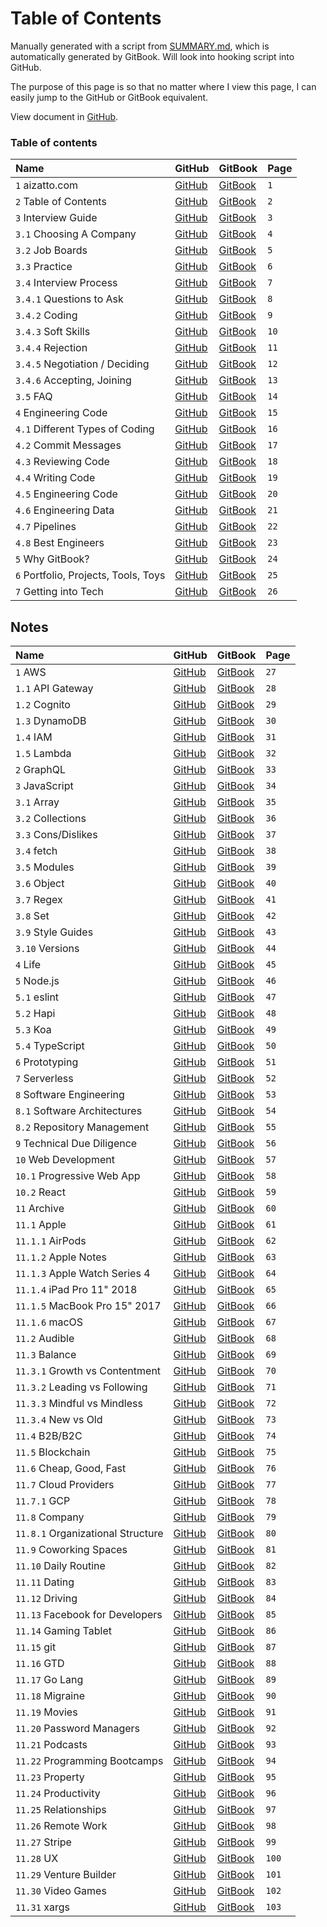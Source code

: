 # Table of Contents

Manually generated with a script from [SUMMARY.md](https://github.com/aizatto/gitbook-public/blob/master/SUMMARY.md), which is automatically generated by GitBook. Will look into hooking script into GitHub.

The purpose of this page is so that no matter where I view this page, I can easily jump to the GitHub or GitBook equivalent.

View document in [GitHub](https://github.com/aizatto/gitbook-public/blob/master/table-of-contents.md).

### Table of contents

| Name | GitHub | GitBook | Page |
| :--- | :--- | :--- | :--- |
| `1` aizatto.com | [GitHub](https://github.com/aizatto/gitbook-public/blob/master/README.md) | [GitBook](https://www.aizatto.com/README.md) | `1` |
| `2` Table of Contents | [GitHub](https://github.com/aizatto/gitbook-public/blob/master/table-of-contents.md) | [GitBook](https://www.aizatto.com/table-of-contents.md) | `2` |
| `3` Interview Guide | [GitHub](https://github.com/aizatto/gitbook-public/blob/master/interview-guide/README.md) | [GitBook](https://www.aizatto.com/interview-guide/README.md) | `3` |
| `3.1` Choosing A Company | [GitHub](https://github.com/aizatto/gitbook-public/blob/master/interview-guide/choosing-a-company.md) | [GitBook](https://www.aizatto.com/interview-guide/choosing-a-company.md) | `4` |
| `3.2` Job Boards | [GitHub](https://github.com/aizatto/gitbook-public/blob/master/interview-guide/job-boards.md) | [GitBook](https://www.aizatto.com/interview-guide/job-boards.md) | `5` |
| `3.3` Practice | [GitHub](https://github.com/aizatto/gitbook-public/blob/master/interview-guide/practice.md) | [GitBook](https://www.aizatto.com/interview-guide/practice.md) | `6` |
| `3.4` Interview Process | [GitHub](https://github.com/aizatto/gitbook-public/blob/master/interview-guide/interview-process/README.md) | [GitBook](https://www.aizatto.com/interview-guide/interview-process/README.md) | `7` |
| `3.4.1` Questions to Ask | [GitHub](https://github.com/aizatto/gitbook-public/blob/master/interview-guide/interview-process/questions-to-ask.md) | [GitBook](https://www.aizatto.com/interview-guide/interview-process/questions-to-ask.md) | `8` |
| `3.4.2` Coding | [GitHub](https://github.com/aizatto/gitbook-public/blob/master/interview-guide/interview-process/coding.md) | [GitBook](https://www.aizatto.com/interview-guide/interview-process/coding.md) | `9` |
| `3.4.3` Soft Skills | [GitHub](https://github.com/aizatto/gitbook-public/blob/master/interview-guide/interview-process/soft-skills.md) | [GitBook](https://www.aizatto.com/interview-guide/interview-process/soft-skills.md) | `10` |
| `3.4.4` Rejection | [GitHub](https://github.com/aizatto/gitbook-public/blob/master/interview-guide/interview-process/rejection.md) | [GitBook](https://www.aizatto.com/interview-guide/interview-process/rejection.md) | `11` |
| `3.4.5` Negotiation / Deciding | [GitHub](https://github.com/aizatto/gitbook-public/blob/master/interview-guide/interview-process/negotiation.md) | [GitBook](https://www.aizatto.com/interview-guide/interview-process/negotiation.md) | `12` |
| `3.4.6` Accepting, Joining | [GitHub](https://github.com/aizatto/gitbook-public/blob/master/interview-guide/interview-process/accepting.md) | [GitBook](https://www.aizatto.com/interview-guide/interview-process/accepting.md) | `13` |
| `3.5` FAQ | [GitHub](https://github.com/aizatto/gitbook-public/blob/master/interview-guide/faq.md) | [GitBook](https://www.aizatto.com/interview-guide/faq.md) | `14` |
| `4` Engineering Code | [GitHub](https://github.com/aizatto/gitbook-public/blob/master/engineering-code/README.md) | [GitBook](https://www.aizatto.com/engineering-code/README.md) | `15` |
| `4.1` Different Types of Coding | [GitHub](https://github.com/aizatto/gitbook-public/blob/master/engineering-code/different-types-of-coding.md) | [GitBook](https://www.aizatto.com/engineering-code/different-types-of-coding.md) | `16` |
| `4.2` Commit Messages | [GitHub](https://github.com/aizatto/gitbook-public/blob/master/engineering-code/commit-messages.md) | [GitBook](https://www.aizatto.com/engineering-code/commit-messages.md) | `17` |
| `4.3` Reviewing Code | [GitHub](https://github.com/aizatto/gitbook-public/blob/master/engineering-code/reviewing-code.md) | [GitBook](https://www.aizatto.com/engineering-code/reviewing-code.md) | `18` |
| `4.4` Writing Code | [GitHub](https://github.com/aizatto/gitbook-public/blob/master/engineering-code/writing-code.md) | [GitBook](https://www.aizatto.com/engineering-code/writing-code.md) | `19` |
| `4.5` Engineering Code | [GitHub](https://github.com/aizatto/gitbook-public/blob/master/engineering-code/engineering-code-1.md) | [GitBook](https://www.aizatto.com/engineering-code/engineering-code-1.md) | `20` |
| `4.6` Engineering Data | [GitHub](https://github.com/aizatto/gitbook-public/blob/master/engineering-code/engineering-data.md) | [GitBook](https://www.aizatto.com/engineering-code/engineering-data.md) | `21` |
| `4.7` Pipelines | [GitHub](https://github.com/aizatto/gitbook-public/blob/master/engineering-code/pipelines.md) | [GitBook](https://www.aizatto.com/engineering-code/pipelines.md) | `22` |
| `4.8` Best Engineers | [GitHub](https://github.com/aizatto/gitbook-public/blob/master/engineering-code/best-engineers.md) | [GitBook](https://www.aizatto.com/engineering-code/best-engineers.md) | `23` |
| `5` Why GitBook? | [GitHub](https://github.com/aizatto/gitbook-public/blob/master/why-gitbook.md) | [GitBook](https://www.aizatto.com/why-gitbook.md) | `24` |
| `6` Portfolio, Projects, Tools, Toys | [GitHub](https://github.com/aizatto/gitbook-public/blob/master/projects-tools-toys.md) | [GitBook](https://www.aizatto.com/projects-tools-toys.md) | `25` |
| `7` Getting into Tech | [GitHub](https://github.com/aizatto/gitbook-public/blob/master/getting-into-tech.md) | [GitBook](https://www.aizatto.com/getting-into-tech.md) | `26` |

## Notes

| Name | GitHub | GitBook | Page |
| :--- | :--- | :--- | :--- |
| `1` AWS | [GitHub](https://github.com/aizatto/gitbook-public/blob/master/notes/aws/README.md) | [GitBook](https://www.aizatto.com/notes/aws/README.md) | `27` |
| `1.1` API Gateway | [GitHub](https://github.com/aizatto/gitbook-public/blob/master/notes/aws/api-gateway.md) | [GitBook](https://www.aizatto.com/notes/aws/api-gateway.md) | `28` |
| `1.2` Cognito | [GitHub](https://github.com/aizatto/gitbook-public/blob/master/notes/aws/cognito.md) | [GitBook](https://www.aizatto.com/notes/aws/cognito.md) | `29` |
| `1.3` DynamoDB | [GitHub](https://github.com/aizatto/gitbook-public/blob/master/notes/aws/dynamodb.md) | [GitBook](https://www.aizatto.com/notes/aws/dynamodb.md) | `30` |
| `1.4` IAM | [GitHub](https://github.com/aizatto/gitbook-public/blob/master/notes/aws/iam.md) | [GitBook](https://www.aizatto.com/notes/aws/iam.md) | `31` |
| `1.5` Lambda | [GitHub](https://github.com/aizatto/gitbook-public/blob/master/notes/aws/lambda.md) | [GitBook](https://www.aizatto.com/notes/aws/lambda.md) | `32` |
| `2` GraphQL | [GitHub](https://github.com/aizatto/gitbook-public/blob/master/notes/graphql.md) | [GitBook](https://www.aizatto.com/notes/graphql.md) | `33` |
| `3` JavaScript | [GitHub](https://github.com/aizatto/gitbook-public/blob/master/notes/javascript/README.md) | [GitBook](https://www.aizatto.com/notes/javascript/README.md) | `34` |
| `3.1` Array | [GitHub](https://github.com/aizatto/gitbook-public/blob/master/notes/javascript/array.md) | [GitBook](https://www.aizatto.com/notes/javascript/array.md) | `35` |
| `3.2` Collections | [GitHub](https://github.com/aizatto/gitbook-public/blob/master/notes/javascript/collections.md) | [GitBook](https://www.aizatto.com/notes/javascript/collections.md) | `36` |
| `3.3` Cons/Dislikes | [GitHub](https://github.com/aizatto/gitbook-public/blob/master/notes/javascript/cons-dislikes.md) | [GitBook](https://www.aizatto.com/notes/javascript/cons-dislikes.md) | `37` |
| `3.4` fetch | [GitHub](https://github.com/aizatto/gitbook-public/blob/master/notes/javascript/fetch.md) | [GitBook](https://www.aizatto.com/notes/javascript/fetch.md) | `38` |
| `3.5` Modules | [GitHub](https://github.com/aizatto/gitbook-public/blob/master/notes/javascript/modules.md) | [GitBook](https://www.aizatto.com/notes/javascript/modules.md) | `39` |
| `3.6` Object | [GitHub](https://github.com/aizatto/gitbook-public/blob/master/notes/javascript/object.md) | [GitBook](https://www.aizatto.com/notes/javascript/object.md) | `40` |
| `3.7` Regex | [GitHub](https://github.com/aizatto/gitbook-public/blob/master/notes/javascript/regex.md) | [GitBook](https://www.aizatto.com/notes/javascript/regex.md) | `41` |
| `3.8` Set | [GitHub](https://github.com/aizatto/gitbook-public/blob/master/notes/javascript/set.md) | [GitBook](https://www.aizatto.com/notes/javascript/set.md) | `42` |
| `3.9` Style Guides | [GitHub](https://github.com/aizatto/gitbook-public/blob/master/notes/javascript/style-guides.md) | [GitBook](https://www.aizatto.com/notes/javascript/style-guides.md) | `43` |
| `3.10` Versions | [GitHub](https://github.com/aizatto/gitbook-public/blob/master/notes/javascript/versions.md) | [GitBook](https://www.aizatto.com/notes/javascript/versions.md) | `44` |
| `4` Life | [GitHub](https://github.com/aizatto/gitbook-public/blob/master/notes/success.md) | [GitBook](https://www.aizatto.com/notes/success.md) | `45` |
| `5` Node.js | [GitHub](https://github.com/aizatto/gitbook-public/blob/master/notes/node.js/README.md) | [GitBook](https://www.aizatto.com/notes/node.js/README.md) | `46` |
| `5.1` eslint | [GitHub](https://github.com/aizatto/gitbook-public/blob/master/notes/node.js/eslint.md) | [GitBook](https://www.aizatto.com/notes/node.js/eslint.md) | `47` |
| `5.2` Hapi | [GitHub](https://github.com/aizatto/gitbook-public/blob/master/notes/node.js/hapi.md) | [GitBook](https://www.aizatto.com/notes/node.js/hapi.md) | `48` |
| `5.3` Koa | [GitHub](https://github.com/aizatto/gitbook-public/blob/master/notes/node.js/koa.md) | [GitBook](https://www.aizatto.com/notes/node.js/koa.md) | `49` |
| `5.4` TypeScript | [GitHub](https://github.com/aizatto/gitbook-public/blob/master/notes/node.js/typescript.md) | [GitBook](https://www.aizatto.com/notes/node.js/typescript.md) | `50` |
| `6` Prototyping | [GitHub](https://github.com/aizatto/gitbook-public/blob/master/notes/prototyping.md) | [GitBook](https://www.aizatto.com/notes/prototyping.md) | `51` |
| `7` Serverless | [GitHub](https://github.com/aizatto/gitbook-public/blob/master/notes/serverless.md) | [GitBook](https://www.aizatto.com/notes/serverless.md) | `52` |
| `8` Software Engineering | [GitHub](https://github.com/aizatto/gitbook-public/blob/master/notes/software-engineering/README.md) | [GitBook](https://www.aizatto.com/notes/software-engineering/README.md) | `53` |
| `8.1` Software Architectures | [GitHub](https://github.com/aizatto/gitbook-public/blob/master/notes/software-engineering/software-architectures.md) | [GitBook](https://www.aizatto.com/notes/software-engineering/software-architectures.md) | `54` |
| `8.2` Repository Management | [GitHub](https://github.com/aizatto/gitbook-public/blob/master/notes/software-engineering/repository-management.md) | [GitBook](https://www.aizatto.com/notes/software-engineering/repository-management.md) | `55` |
| `9` Technical Due Diligence | [GitHub](https://github.com/aizatto/gitbook-public/blob/master/notes/technical-due-diligence.md) | [GitBook](https://www.aizatto.com/notes/technical-due-diligence.md) | `56` |
| `10` Web Development | [GitHub](https://github.com/aizatto/gitbook-public/blob/master/notes/web-development/README.md) | [GitBook](https://www.aizatto.com/notes/web-development/README.md) | `57` |
| `10.1` Progressive Web App | [GitHub](https://github.com/aizatto/gitbook-public/blob/master/notes/web-development/progressive-web-app.md) | [GitBook](https://www.aizatto.com/notes/web-development/progressive-web-app.md) | `58` |
| `10.2` React | [GitHub](https://github.com/aizatto/gitbook-public/blob/master/notes/web-development/react.md) | [GitBook](https://www.aizatto.com/notes/web-development/react.md) | `59` |
| `11` Archive | [GitHub](https://github.com/aizatto/gitbook-public/blob/master/notes/archive/README.md) | [GitBook](https://www.aizatto.com/notes/archive/README.md) | `60` |
| `11.1` Apple | [GitHub](https://github.com/aizatto/gitbook-public/blob/master/notes/archive/apple/README.md) | [GitBook](https://www.aizatto.com/notes/archive/apple/README.md) | `61` |
| `11.1.1` AirPods | [GitHub](https://github.com/aizatto/gitbook-public/blob/master/notes/archive/apple/airpods.md) | [GitBook](https://www.aizatto.com/notes/archive/apple/airpods.md) | `62` |
| `11.1.2` Apple Notes | [GitHub](https://github.com/aizatto/gitbook-public/blob/master/notes/archive/apple/apple-notes.md) | [GitBook](https://www.aizatto.com/notes/archive/apple/apple-notes.md) | `63` |
| `11.1.3` Apple Watch Series 4 | [GitHub](https://github.com/aizatto/gitbook-public/blob/master/notes/archive/apple/apple-watch.md) | [GitBook](https://www.aizatto.com/notes/archive/apple/apple-watch.md) | `64` |
| `11.1.4` iPad Pro 11" 2018 | [GitHub](https://github.com/aizatto/gitbook-public/blob/master/notes/archive/apple/ipad-pro.md) | [GitBook](https://www.aizatto.com/notes/archive/apple/ipad-pro.md) | `65` |
| `11.1.5` MacBook Pro 15" 2017 | [GitHub](https://github.com/aizatto/gitbook-public/blob/master/notes/archive/apple/macbook-pro.md) | [GitBook](https://www.aizatto.com/notes/archive/apple/macbook-pro.md) | `66` |
| `11.1.6` macOS | [GitHub](https://github.com/aizatto/gitbook-public/blob/master/notes/archive/apple/new-mac.md) | [GitBook](https://www.aizatto.com/notes/archive/apple/new-mac.md) | `67` |
| `11.2` Audible | [GitHub](https://github.com/aizatto/gitbook-public/blob/master/notes/archive/audible.md) | [GitBook](https://www.aizatto.com/notes/archive/audible.md) | `68` |
| `11.3` Balance | [GitHub](https://github.com/aizatto/gitbook-public/blob/master/notes/archive/balance/README.md) | [GitBook](https://www.aizatto.com/notes/archive/balance/README.md) | `69` |
| `11.3.1` Growth vs Contentment | [GitHub](https://github.com/aizatto/gitbook-public/blob/master/notes/archive/balance/growth-vs-contentment.md) | [GitBook](https://www.aizatto.com/notes/archive/balance/growth-vs-contentment.md) | `70` |
| `11.3.2` Leading vs Following | [GitHub](https://github.com/aizatto/gitbook-public/blob/master/notes/archive/balance/leading-vs-following.md) | [GitBook](https://www.aizatto.com/notes/archive/balance/leading-vs-following.md) | `71` |
| `11.3.3` Mindful vs Mindless | [GitHub](https://github.com/aizatto/gitbook-public/blob/master/notes/archive/balance/mindful-vs-mindless.md) | [GitBook](https://www.aizatto.com/notes/archive/balance/mindful-vs-mindless.md) | `72` |
| `11.3.4` New vs Old | [GitHub](https://github.com/aizatto/gitbook-public/blob/master/notes/archive/balance/new-vs-old.md) | [GitBook](https://www.aizatto.com/notes/archive/balance/new-vs-old.md) | `73` |
| `11.4` B2B/B2C | [GitHub](https://github.com/aizatto/gitbook-public/blob/master/notes/archive/b2b-b2c.md) | [GitBook](https://www.aizatto.com/notes/archive/b2b-b2c.md) | `74` |
| `11.5` Blockchain | [GitHub](https://github.com/aizatto/gitbook-public/blob/master/notes/archive/blockchain.md) | [GitBook](https://www.aizatto.com/notes/archive/blockchain.md) | `75` |
| `11.6` Cheap, Good, Fast | [GitHub](https://github.com/aizatto/gitbook-public/blob/master/notes/archive/cheap-good-fast.md) | [GitBook](https://www.aizatto.com/notes/archive/cheap-good-fast.md) | `76` |
| `11.7` Cloud Providers | [GitHub](https://github.com/aizatto/gitbook-public/blob/master/notes/archive/cloud-providers/README.md) | [GitBook](https://www.aizatto.com/notes/archive/cloud-providers/README.md) | `77` |
| `11.7.1` GCP | [GitHub](https://github.com/aizatto/gitbook-public/blob/master/notes/archive/cloud-providers/gcp.md) | [GitBook](https://www.aizatto.com/notes/archive/cloud-providers/gcp.md) | `78` |
| `11.8` Company | [GitHub](https://github.com/aizatto/gitbook-public/blob/master/notes/archive/company/README.md) | [GitBook](https://www.aizatto.com/notes/archive/company/README.md) | `79` |
| `11.8.1` Organizational Structure | [GitHub](https://github.com/aizatto/gitbook-public/blob/master/notes/archive/company/organizational-structure.md) | [GitBook](https://www.aizatto.com/notes/archive/company/organizational-structure.md) | `80` |
| `11.9` Coworking Spaces | [GitHub](https://github.com/aizatto/gitbook-public/blob/master/notes/archive/coworking-spaces.md) | [GitBook](https://www.aizatto.com/notes/archive/coworking-spaces.md) | `81` |
| `11.10` Daily Routine | [GitHub](https://github.com/aizatto/gitbook-public/blob/master/notes/archive/daily-routine.md) | [GitBook](https://www.aizatto.com/notes/archive/daily-routine.md) | `82` |
| `11.11` Dating | [GitHub](https://github.com/aizatto/gitbook-public/blob/master/notes/archive/dating.md) | [GitBook](https://www.aizatto.com/notes/archive/dating.md) | `83` |
| `11.12` Driving | [GitHub](https://github.com/aizatto/gitbook-public/blob/master/notes/archive/driving.md) | [GitBook](https://www.aizatto.com/notes/archive/driving.md) | `84` |
| `11.13` Facebook for Developers | [GitHub](https://github.com/aizatto/gitbook-public/blob/master/notes/archive/facebook-for-developers.md) | [GitBook](https://www.aizatto.com/notes/archive/facebook-for-developers.md) | `85` |
| `11.14` Gaming Tablet | [GitHub](https://github.com/aizatto/gitbook-public/blob/master/notes/archive/gaming-tablet.md) | [GitBook](https://www.aizatto.com/notes/archive/gaming-tablet.md) | `86` |
| `11.15` git | [GitHub](https://github.com/aizatto/gitbook-public/blob/master/notes/archive/git.md) | [GitBook](https://www.aizatto.com/notes/archive/git.md) | `87` |
| `11.16` GTD | [GitHub](https://github.com/aizatto/gitbook-public/blob/master/notes/archive/gtd.md) | [GitBook](https://www.aizatto.com/notes/archive/gtd.md) | `88` |
| `11.17` Go Lang | [GitHub](https://github.com/aizatto/gitbook-public/blob/master/notes/archive/go-lang.md) | [GitBook](https://www.aizatto.com/notes/archive/go-lang.md) | `89` |
| `11.18` Migraine | [GitHub](https://github.com/aizatto/gitbook-public/blob/master/notes/archive/migraine.md) | [GitBook](https://www.aizatto.com/notes/archive/migraine.md) | `90` |
| `11.19` Movies | [GitHub](https://github.com/aizatto/gitbook-public/blob/master/notes/archive/movies.md) | [GitBook](https://www.aizatto.com/notes/archive/movies.md) | `91` |
| `11.20` Password Managers | [GitHub](https://github.com/aizatto/gitbook-public/blob/master/notes/archive/password-managers.md) | [GitBook](https://www.aizatto.com/notes/archive/password-managers.md) | `92` |
| `11.21` Podcasts | [GitHub](https://github.com/aizatto/gitbook-public/blob/master/notes/archive/podcasts.md) | [GitBook](https://www.aizatto.com/notes/archive/podcasts.md) | `93` |
| `11.22` Programming Bootcamps | [GitHub](https://github.com/aizatto/gitbook-public/blob/master/notes/archive/programming-bootcamps.md) | [GitBook](https://www.aizatto.com/notes/archive/programming-bootcamps.md) | `94` |
| `11.23` Property | [GitHub](https://github.com/aizatto/gitbook-public/blob/master/notes/archive/property.md) | [GitBook](https://www.aizatto.com/notes/archive/property.md) | `95` |
| `11.24` Productivity | [GitHub](https://github.com/aizatto/gitbook-public/blob/master/notes/archive/productivity.md) | [GitBook](https://www.aizatto.com/notes/archive/productivity.md) | `96` |
| `11.25` Relationships | [GitHub](https://github.com/aizatto/gitbook-public/blob/master/notes/archive/relationships.md) | [GitBook](https://www.aizatto.com/notes/archive/relationships.md) | `97` |
| `11.26` Remote Work | [GitHub](https://github.com/aizatto/gitbook-public/blob/master/notes/archive/remote-work.md) | [GitBook](https://www.aizatto.com/notes/archive/remote-work.md) | `98` |
| `11.27` Stripe | [GitHub](https://github.com/aizatto/gitbook-public/blob/master/notes/archive/stripe.md) | [GitBook](https://www.aizatto.com/notes/archive/stripe.md) | `99` |
| `11.28` UX | [GitHub](https://github.com/aizatto/gitbook-public/blob/master/notes/archive/ux.md) | [GitBook](https://www.aizatto.com/notes/archive/ux.md) | `100` |
| `11.29` Venture Builder | [GitHub](https://github.com/aizatto/gitbook-public/blob/master/notes/archive/venture-builder.md) | [GitBook](https://www.aizatto.com/notes/archive/venture-builder.md) | `101` |
| `11.30` Video Games | [GitHub](https://github.com/aizatto/gitbook-public/blob/master/notes/archive/video-games.md) | [GitBook](https://www.aizatto.com/notes/archive/video-games.md) | `102` |
| `11.31` xargs | [GitHub](https://github.com/aizatto/gitbook-public/blob/master/notes/archive/xargs.md) | [GitBook](https://www.aizatto.com/notes/archive/xargs.md) | `103` |

